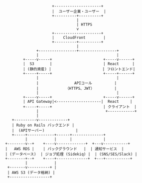                              +---------------------+
                             |  ユーザー企業・ユーザー  |
                             +----------+----------+
                                        |
                                        | HTTPS
                                        v
                             +---------------------+
                             |    CloudFront        |
                             +----------+----------+
                                        |
                      +-----------------+-----------------+
                      |                                   |
                +-----v-----+                       +-----v------+
                |  S3       |                       | React      |
                | (静的資産) |                       | フロントエンド|
                +-----+-----+                       +-----+------+
                      |                                   |
                      |                APIコール          |
                      |            （HTTPS、JWT）         |
                      |                                   |
                +-----v-----+                       +-----v------+
                | API Gateway|<--------------------|  React     |
                +-----+-----+                       | クライアント  |
                      |                              +------------+
                      |
           +----------v-------------+
           | Ruby on Rails バックエンド |
           |  (APIサーバー)              |
           +-----+------------+------+--------------+
                 |            |      |              |
        +--------v--+    +----v-------------+  +---v-----------+
        |   AWS RDS |    | バックグラウンド   |  | 通知サービス  |
        | (データベース)  | ジョブ処理 (Sidekiq) |  | (SNS/SES/Slack) |
        +--------+--+    +----+--------------+  +---+-----------+
                 |            |
         +-------v----------+ |
         | AWS S3 (データ格納) | 
         +------------------+ 
